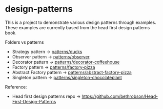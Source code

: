 # design-patterns

This is a project to demonstrate various design patterns through examples.
These examples are currently based from the head first design patterns book.

Folders vs patterns
- Strategy pattern -> [patterns/ducks](https://github.com/abhiknowswhy/design-patterns/tree/main/patterns/ducks)
- Observer pattern -> [patterns/observer](https://github.com/abhiknowswhy/design-patterns/tree/main/patterns/observer)
- Decorator pattern -> [patterns/decorator-coffeehouse](https://github.com/abhiknowswhy/design-patterns/tree/main/patterns/decorator-coffeehouse)
- Factory pattern -> [patterns/factory-pizza](https://github.com/abhiknowswhy/design-patterns/tree/main/patterns/factory-pizza)
- Abstract Factory pattern -> [patterns/abstract-factory-pizza](https://github.com/abhiknowswhy/design-patterns/tree/main/patterns/abstract-factory-pizza)
- Singleton pattern -> [patterns/singleton-chocolateplant](https://github.com/abhiknowswhy/design-patterns/tree/main/patterns/singleton-chocolateplant)

Reference: 
- Head first design patterns repo -> https://github.com/bethrobson/Head-First-Design-Patterns
